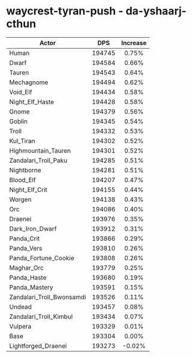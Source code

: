 # waycrest-tyran-push - da-yshaarj-cthun
| Actor | DPS | Increase |
|---|:---:|:---:|
|Human|194745|0.75%|
|Dwarf|194584|0.66%|
|Tauren|194543|0.64%|
|Mechagnome|194494|0.62%|
|Void_Elf|194434|0.58%|
|Night_Elf_Haste|194428|0.58%|
|Gnome|194379|0.56%|
|Goblin|194345|0.54%|
|Troll|194332|0.53%|
|Kul_Tiran|194302|0.52%|
|Highmountain_Tauren|194301|0.52%|
|Zandalari_Troll_Paku|194285|0.51%|
|Nightborne|194281|0.51%|
|Blood_Elf|194207|0.47%|
|Night_Elf_Crit|194155|0.44%|
|Worgen|194138|0.43%|
|Orc|194086|0.40%|
|Draenei|193976|0.35%|
|Dark_Iron_Dwarf|193912|0.31%|
|Panda_Crit|193866|0.29%|
|Panda_Vers|193810|0.26%|
|Panda_Fortune_Cookie|193808|0.26%|
|Maghar_Orc|193779|0.25%|
|Panda_Haste|193680|0.19%|
|Panda_Mastery|193591|0.15%|
|Zandalari_Troll_Bwonsamdi|193526|0.11%|
|Undead|193457|0.08%|
|Zandalari_Troll_Kimbul|193434|0.07%|
|Vulpera|193329|0.01%|
|Base|193304|0.00%|
|Lightforged_Draenei|193273|-0.02%|
